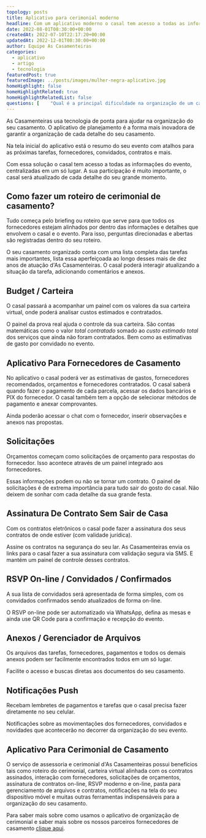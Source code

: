 ```yaml
---
topology: posts
title: Aplicativo para cerimonial moderno
headline: Com um aplicativo moderno o casal tem acesso a todas as informações do evento, centralizadas em um só lugar.
date: 2022-08-01T08:30:00+00:00
createdAt: 2022-07-10T22:17:20+00:00
updatedAt: 2022-12-01T08:30:00+00:00
author: Equipe As Casamenteiras
categories:
  - aplicativo
  - artigo
  - tecnologia
featuredPost: true
featuredImage: ../posts/images/mulher-negra-aplicativo.jpg
homeHighlight: false
homeHighlightRelated: true
homeHighlightRelatedList: false
questions: [    "Qual é a principal dificuldade na organização de um casamento?:Ser organizada e manter a calma. É importante usar a tecnologia também. Há uma infinidades de desafios, por isso talvez uma das principais dificuldades é a de não perceber que esse é um serviço para uma profissional casamenteira. Alguns casais optam por deixar de lado esse que é o serviço mais importante da festa e fazendo assim pagam mais caro nos contratos fechados, que por sua vez não possuem uma mão organizadora em cima de cada detalhe de cada fornecimento dos serviços deste evento único."]
---
```


As Casamenteiras usa tecnologia de ponta para ajudar na organização do seu casamento. O aplicativo de planejamento é a forma mais inovadora de garantir a organização de cada detalhe do seu casamento.

Na tela inicial do aplicativo está o resumo do seu evento com atalhos para as próximas tarefas, fornecedores, convidados, contratos e mais.

Com essa solução o casal tem acesso a todas as informações do evento, centralizadas em um só lugar. A sua participação é muito importante, o casal será atualizado de cada detalhe do seu grande momento.

## Como fazer um roteiro de cerimonial de casamento?

Tudo começa pelo briefing ou roteiro que serve para que todos os fornecedores estejam alinhados por dentro das informações e detalhes que envolvem o casal e o evento. Para isso, perguntas direcionadas e abertas são registradas dentro do seu roteiro.

O seu casamento organizado conta com uma lista completa das tarefas mais importantes, lista essa aperfeiçoada ao longo desses mais de dez anos de atuação d'As Casamenteiras. O casal poderá interagir atualizando a situação da tarefa, adicionando comentários e anexos.

## Budget / Carteira

O casal passará a acompanhar um painel com os valores da sua carteira virtual, onde poderá analisar custos estimados e contratados.

O painel da prova real ajuda o controle da sua carteira. São contas matemáticas como o valor _total contratado_ somado ao _custo estimado total_ dos serviços que ainda não foram contratados. Bem como as estimativas de gasto por convidado no evento.

## Aplicativo Para Fornecedores de Casamento

No aplicativo o casal poderá ver as estimativas de gastos, fornecedores recomendados, orçamentos e fornecedores contratados. O casal saberá quando fazer o pagamento de cada parcela, acessar os dados bancários e PIX do fornecedor. O casal também tem a opção de selecionar métodos de pagamento e anexar comprovantes.

Ainda poderão acessar o chat com o fornecedor, inserir observações e anexos nas propostas.

## Solicitações

Orçamentos começam como solicitações de orçamento para respostas do fornecedor. Isso acontece através de um painel integrado aos fornecedores.

Essas informações podem ou não se tornar um contrato. O painel de solicitações é de extrema importância para tudo sair do gosto do casal. Não deixem de sonhar com cada detalhe da sua grande festa.

## Assinatura De Contrato Sem Sair de Casa

Com os contratos eletrônicos o casal pode fazer a assinatura dos seus contratos de onde estiver (com validade jurídica).

Assine os contratos na segurança do seu lar. As Casamenteiras envia os links para o casal fazer a sua assinatura com validação segura via SMS. E mantém um painel de controle desses contratos.

## RSVP On-line / Convidados / Confirmados

A sua lista de convidados será apresentada de forma simples, com os convidados confirmados sendo atualizados de forma on-line.

O RSVP on-line pode ser automatizado via WhatsApp, defina as mesas e ainda use QR Code para a confirmação e recepção do evento.

## Anexos / Gerenciador de Arquivos

Os arquivos das tarefas, fornecedores, pagamentos e todos os demais anexos podem ser facilmente encontrados todos em um só lugar.

Facilite o acesso e buscas diretas aos documentos do seu casamento.

## Notificações Push

Recebam lembretes de pagamentos e tarefas que o casal precisa fazer diretamente no seu celular.

Notificações sobre as movimentações dos fornecedores, convidados e novidades que acontecerão no decorrer da organização do seu evento.

## Aplicativo Para Cerimonial de Casamento

O serviço de assessoria e cerimonial d'As Casamenteiras possui benefícios tais como roteiro do cerimonial, carteira virtual alinhada com os contratos assinados, interação com fornecedores, solicitações de orçamentos, assinatura de contratos on-line, RSVP moderno e on-line, pasta para gerenciamento de arquivos e contratos, notificações na tela do seu dispositivo móvel e muitas outras ferramentas indispensáveis para a organização do seu casamento.

Para saber mais sobre como usamos o aplicativo de organização de cerimonial e saber mais sobre os nossos parceiros fornecedores de casamento [clique aqui](/assessoria-cerimonial-plena-completa).
